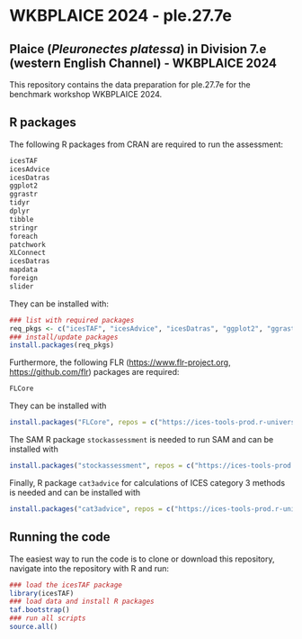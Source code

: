WKBPLAICE 2024 - ple.27.7e
================

## Plaice (*Pleuronectes platessa*) in Division 7.e (western English Channel) - WKBPLAICE 2024

This repository contains the data preparation for ple.27.7e for the
benchmark workshop WKBPLAICE 2024.

## R packages

The following R packages from CRAN are required to run the assessment:

``` r
icesTAF
icesAdvice
icesDatras
ggplot2
ggrastr
tidyr
dplyr
tibble
stringr
foreach
patchwork
XLConnect
icesDatras
mapdata
foreign
slider
```

They can be installed with:

``` r
### list with required packages
req_pkgs <- c("icesTAF", "icesAdvice", "icesDatras", "ggplot2", "ggrastr", "tidyr", "dplyr", "tibble", "stringr", "foreach", "patchwork", "XLConnect", "icesDatras", "mapdata", "foreign", "slider")
### install/update packages
install.packages(req_pkgs)
```

Furthermore, the following FLR (<https://www.flr-project.org>,
<https://github.com/flr>) packages are required:

``` r
FLCore
```

They can be installed with

``` r
install.packages("FLCore", repos = c("https://ices-tools-prod.r-universe.dev", "https://cloud.r-project.org"))
```

The SAM R package `stockassessment` is needed to run SAM and can be
installed with

``` r
install.packages("stockassessment", repos = c("https://ices-tools-prod.r-universe.dev", "https://cloud.r-project.org"))
```

Finally, R package `cat3advice` for calculations of ICES category 3
methods is needed and can be installed with

``` r
install.packages("cat3advice", repos = c("https://ices-tools-prod.r-universe.dev", "https://cloud.r-project.org"))
```

## Running the code

The easiest way to run the code is to clone or download this repository,
navigate into the repository with R and run:

``` r
### load the icesTAF package
library(icesTAF)
### load data and install R packages
taf.bootstrap()
### run all scripts
source.all()
```
